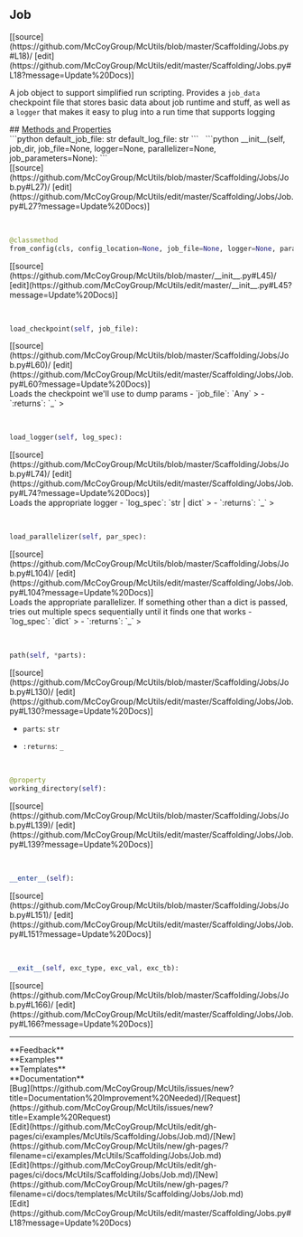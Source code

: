 ## <a id="McUtils.Scaffolding.Jobs.Job">Job</a> 

<div class="docs-source-link" markdown="1">
[[source](https://github.com/McCoyGroup/McUtils/blob/master/Scaffolding/Jobs.py#L18)/
[edit](https://github.com/McCoyGroup/McUtils/edit/master/Scaffolding/Jobs.py#L18?message=Update%20Docs)]
</div>

A job object to support simplified run scripting.
Provides a `job_data` checkpoint file that stores basic
data about job runtime and stuff, as well as a `logger` that
makes it easy to plug into a run time that supports logging







<div class="collapsible-section">
 <div class="collapsible-section collapsible-section-header" markdown="1">
## <a class="collapse-link" data-toggle="collapse" href="#methods" markdown="1"> Methods and Properties</a> <a class="float-right" data-toggle="collapse" href="#methods"><i class="fa fa-chevron-down"></i></a>
 </div>
 <div class="collapsible-section collapsible-section-body collapse show" id="methods" markdown="1">
 ```python
default_job_file: str
default_log_file: str
```
<a id="McUtils.Scaffolding.Jobs.Job.__init__" class="docs-object-method">&nbsp;</a> 
```python
__init__(self, job_dir, job_file=None, logger=None, parallelizer=None, job_parameters=None): 
```
<div class="docs-source-link" markdown="1">
[[source](https://github.com/McCoyGroup/McUtils/blob/master/Scaffolding/Jobs/Job.py#L27)/
[edit](https://github.com/McCoyGroup/McUtils/edit/master/Scaffolding/Jobs/Job.py#L27?message=Update%20Docs)]
</div>


<a id="McUtils.Scaffolding.Jobs.Job.from_config" class="docs-object-method">&nbsp;</a> 
```python
@classmethod
from_config(cls, config_location=None, job_file=None, logger=None, parallelizer=None, job_parameters=None): 
```
<div class="docs-source-link" markdown="1">
[[source](https://github.com/McCoyGroup/McUtils/blob/master/__init__.py#L45)/
[edit](https://github.com/McCoyGroup/McUtils/edit/master/__init__.py#L45?message=Update%20Docs)]
</div>


<a id="McUtils.Scaffolding.Jobs.Job.load_checkpoint" class="docs-object-method">&nbsp;</a> 
```python
load_checkpoint(self, job_file): 
```
<div class="docs-source-link" markdown="1">
[[source](https://github.com/McCoyGroup/McUtils/blob/master/Scaffolding/Jobs/Job.py#L60)/
[edit](https://github.com/McCoyGroup/McUtils/edit/master/Scaffolding/Jobs/Job.py#L60?message=Update%20Docs)]
</div>
Loads the checkpoint we'll use to dump params
  - `job_file`: `Any`
    > 
  - `:returns`: `_`
    >


<a id="McUtils.Scaffolding.Jobs.Job.load_logger" class="docs-object-method">&nbsp;</a> 
```python
load_logger(self, log_spec): 
```
<div class="docs-source-link" markdown="1">
[[source](https://github.com/McCoyGroup/McUtils/blob/master/Scaffolding/Jobs/Job.py#L74)/
[edit](https://github.com/McCoyGroup/McUtils/edit/master/Scaffolding/Jobs/Job.py#L74?message=Update%20Docs)]
</div>
Loads the appropriate logger
  - `log_spec`: `str | dict`
    > 
  - `:returns`: `_`
    >


<a id="McUtils.Scaffolding.Jobs.Job.load_parallelizer" class="docs-object-method">&nbsp;</a> 
```python
load_parallelizer(self, par_spec): 
```
<div class="docs-source-link" markdown="1">
[[source](https://github.com/McCoyGroup/McUtils/blob/master/Scaffolding/Jobs/Job.py#L104)/
[edit](https://github.com/McCoyGroup/McUtils/edit/master/Scaffolding/Jobs/Job.py#L104?message=Update%20Docs)]
</div>
Loads the appropriate parallelizer.
If something other than a dict is passed,
tries out multiple specs sequentially until it finds one that works
  - `log_spec`: `dict`
    > 
  - `:returns`: `_`
    >


<a id="McUtils.Scaffolding.Jobs.Job.path" class="docs-object-method">&nbsp;</a> 
```python
path(self, *parts): 
```
<div class="docs-source-link" markdown="1">
[[source](https://github.com/McCoyGroup/McUtils/blob/master/Scaffolding/Jobs/Job.py#L130)/
[edit](https://github.com/McCoyGroup/McUtils/edit/master/Scaffolding/Jobs/Job.py#L130?message=Update%20Docs)]
</div>

  - `parts`: `str`
    > 
  - `:returns`: `_`
    >


<a id="McUtils.Scaffolding.Jobs.Job.working_directory" class="docs-object-method">&nbsp;</a> 
```python
@property
working_directory(self): 
```
<div class="docs-source-link" markdown="1">
[[source](https://github.com/McCoyGroup/McUtils/blob/master/Scaffolding/Jobs/Job.py#L139)/
[edit](https://github.com/McCoyGroup/McUtils/edit/master/Scaffolding/Jobs/Job.py#L139?message=Update%20Docs)]
</div>


<a id="McUtils.Scaffolding.Jobs.Job.__enter__" class="docs-object-method">&nbsp;</a> 
```python
__enter__(self): 
```
<div class="docs-source-link" markdown="1">
[[source](https://github.com/McCoyGroup/McUtils/blob/master/Scaffolding/Jobs/Job.py#L151)/
[edit](https://github.com/McCoyGroup/McUtils/edit/master/Scaffolding/Jobs/Job.py#L151?message=Update%20Docs)]
</div>


<a id="McUtils.Scaffolding.Jobs.Job.__exit__" class="docs-object-method">&nbsp;</a> 
```python
__exit__(self, exc_type, exc_val, exc_tb): 
```
<div class="docs-source-link" markdown="1">
[[source](https://github.com/McCoyGroup/McUtils/blob/master/Scaffolding/Jobs/Job.py#L166)/
[edit](https://github.com/McCoyGroup/McUtils/edit/master/Scaffolding/Jobs/Job.py#L166?message=Update%20Docs)]
</div>
 </div>
</div>












---


<div markdown="1" class="text-secondary">
<div class="container">
  <div class="row">
   <div class="col" markdown="1">
**Feedback**   
</div>
   <div class="col" markdown="1">
**Examples**   
</div>
   <div class="col" markdown="1">
**Templates**   
</div>
   <div class="col" markdown="1">
**Documentation**   
</div>
   <div class="col" markdown="1">
   
</div>
   <div class="col" markdown="1">
   
</div>
   <div class="col" markdown="1">
   
</div>
</div>
  <div class="row">
   <div class="col" markdown="1">
[Bug](https://github.com/McCoyGroup/McUtils/issues/new?title=Documentation%20Improvement%20Needed)/[Request](https://github.com/McCoyGroup/McUtils/issues/new?title=Example%20Request)   
</div>
   <div class="col" markdown="1">
[Edit](https://github.com/McCoyGroup/McUtils/edit/gh-pages/ci/examples/McUtils/Scaffolding/Jobs/Job.md)/[New](https://github.com/McCoyGroup/McUtils/new/gh-pages/?filename=ci/examples/McUtils/Scaffolding/Jobs/Job.md)   
</div>
   <div class="col" markdown="1">
[Edit](https://github.com/McCoyGroup/McUtils/edit/gh-pages/ci/docs/McUtils/Scaffolding/Jobs/Job.md)/[New](https://github.com/McCoyGroup/McUtils/new/gh-pages/?filename=ci/docs/templates/McUtils/Scaffolding/Jobs/Job.md)   
</div>
   <div class="col" markdown="1">
[Edit](https://github.com/McCoyGroup/McUtils/edit/master/Scaffolding/Jobs.py#L18?message=Update%20Docs)   
</div>
   <div class="col" markdown="1">
   
</div>
   <div class="col" markdown="1">
   
</div>
   <div class="col" markdown="1">
   
</div>
</div>
</div>
</div>